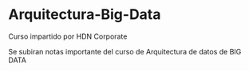 # Arquitectura-Big-Data
Curso impartido por HDN Corporate

Se subiran notas importante del curso de Arquitectura de datos de BIG DATA
